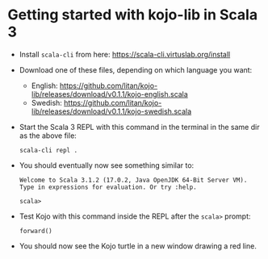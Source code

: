 # Getting started with kojo-lib in Scala 3

* Install `scala-cli` from here: https://scala-cli.virtuslab.org/install

* Download one of these files, depending on which language you want:
  - English: https://github.com/litan/kojo-lib/releases/download/v0.1.1/kojo-english.scala
  - Swedish: https://github.com/litan/kojo-lib/releases/download/v0.1.1/kojo-swedish.scala

* Start the Scala 3 REPL with this command in the terminal in the same dir as the above file:
  ```
  scala-cli repl .
  ```

* You should eventually now see something similar to:
  ```
  Welcome to Scala 3.1.2 (17.0.2, Java OpenJDK 64-Bit Server VM).
  Type in expressions for evaluation. Or try :help.
           
  scala> 

  ``` 

* Test Kojo with this command inside the REPL after the `scala>` prompt:

  ```
  forward()
  ```

* You should now see the Kojo turtle in a new window drawing a red line.
